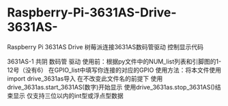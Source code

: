 # Raspberry-Pi-3631AS-Drive-3631AS-
Raspberry Pi 3631AS Drive 树莓派连接3631AS数码管驱动 控制显示代码


3631AS-1 共阴 数码管 驱动
使用前：根据py文件中的NUM_list列表和引脚图的1-12号（没有6） 在GPIO_list中填写你连接的对应的GPIO
使用方法：将本文件使用import drive_3631as导入 在不改变此文件名的前提下 
使用drive_3631as.start_3631AS(数字)开始显示 使用drive_3631as.stop_3631AS()结束显示 仅支持三位以内的int型或浮点型数据
